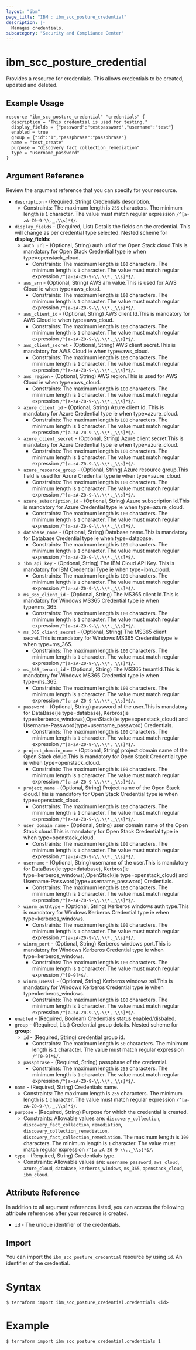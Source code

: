 ```yaml
---
layout: "ibm"
page_title: "IBM : ibm_scc_posture_credential"
description: |-
  Manages credentials.
subcategory: "Security and Compliance Center"
---
```


# ibm_scc_posture_credential

Provides a resource for credentials. This allows credentials to be created, updated and deleted.

## Example Usage

```hcl
resource "ibm_scc_posture_credential" "credentials" {
  description = "This credential is used for testing."
  display_fields = {"password":"testpassword","username":"test"}
  enabled = true
  group = {"id":"1","passphrase":"passphrase"}
  name = "test_create"
  purpose = "discovery_fact_collection_remediation"
  type = "username_password"
}
```

## Argument Reference

Review the argument reference that you can specify for your resource.

* `description` - (Required, String) Credentials description.
  * Constraints: The maximum length is `255` characters. The minimum length is `1` character. The value must match regular expression `/^[a-zA-Z0-9-\\._,\\s]*$/`.
* `display_fields` - (Required, List) Details the fields on the credential. This will change as per credential type selected.
Nested scheme for **display_fields**:
	* `auth_url` - (Optional, String) auth url of the Open Stack cloud.This is mandatory for Open Stack Credential type ie when type=openstack_cloud.
	  * Constraints: The maximum length is `100` characters. The minimum length is `1` character. The value must match regular expression `/^[a-zA-Z0-9-\\.\\*,_\\s]*$/`.
	* `aws_arn` - (Optional, String) AWS arn value.This is used for AWS Cloud ie when type=aws_cloud.
	  * Constraints: The maximum length is `100` characters. The minimum length is `1` character. The value must match regular expression `/^[a-zA-Z0-9-\\.\\*,_\\s]*$/`.
	* `aws_client_id` - (Optional, String) AWS client Id.This is mandatory for AWS Cloud ie when type=aws_cloud.
	  * Constraints: The maximum length is `100` characters. The minimum length is `1` character. The value must match regular expression `/^[a-zA-Z0-9-\\.\\*,_\\s]*$/`.
	* `aws_client_secret` - (Optional, String) AWS client secret.This is mandatory for AWS Cloud ie when type=aws_cloud.
	  * Constraints: The maximum length is `100` characters. The minimum length is `1` character. The value must match regular expression `/^[a-zA-Z0-9-\\.\\*,_\\s]*$/`.
	* `aws_region` - (Optional, String) AWS region.This is used for AWS Cloud ie when type=aws_cloud.
	  * Constraints: The maximum length is `100` characters. The minimum length is `1` character. The value must match regular expression `/^[a-zA-Z0-9-\\.\\*,_\\s]*$/`.
	* `azure_client_id` - (Optional, String) Azure client Id. This is mandatory for Azure Credential type ie when type=azure_cloud.
	  * Constraints: The maximum length is `100` characters. The minimum length is `1` character. The value must match regular expression `/^[a-zA-Z0-9-\\.\\*,_\\s]*$/`.
	* `azure_client_secret` - (Optional, String) Azure client secret.This is mandatory for Azure Credential type ie when type=azure_cloud.
	  * Constraints: The maximum length is `100` characters. The minimum length is `1` character. The value must match regular expression `/^[a-zA-Z0-9-\\.\\*,_\\s]*$/`.
	* `azure_resource_group` - (Optional, String) Azure resource group.This field is used for Azure Credential type ie when type=azure_cloud.
	  * Constraints: The maximum length is `100` characters. The minimum length is `1` character. The value must match regular expression `/^[a-zA-Z0-9-\\.\\*,_\\s]*$/`.
	* `azure_subscription_id` - (Optional, String) Azure subscription Id.This is mandatory for Azure Credential type ie when type=azure_cloud.
	  * Constraints: The maximum length is `100` characters. The minimum length is `1` character. The value must match regular expression `/^[a-zA-Z0-9-\\.\\*,_\\s]*$/`.
	* `database_name` - (Optional, String) Database name.This is mandatory for Database Credential type ie when type=database.
	  * Constraints: The maximum length is `100` characters. The minimum length is `1` character. The value must match regular expression `/^[a-zA-Z0-9-\\.\\*,_\\s]*$/`.
	* `ibm_api_key` - (Optional, String) The IBM Cloud API Key. This is mandatory for IBM Credential Type ie when type=ibm_cloud.
	  * Constraints: The maximum length is `100` characters. The minimum length is `1` character. The value must match regular expression `/^[a-zA-Z0-9-\\.\\*,_\\s]*$/`.
	* `ms_365_client_id` - (Optional, String) The MS365 client Id.This is mandatory for Windows MS365 Credential type ie when type=ms_365.
	  * Constraints: The maximum length is `100` characters. The minimum length is `1` character. The value must match regular expression `/^[a-zA-Z0-9-\\.\\*,_\\s]*$/`.
	* `ms_365_client_secret` - (Optional, String) The MS365 client secret.This is mandatory for Windows MS365 Credential type ie when type=ms_365.
	  * Constraints: The maximum length is `100` characters. The minimum length is `1` character. The value must match regular expression `/^[a-zA-Z0-9-\\.\\*,_\\s]*$/`.
	* `ms_365_tenant_id` - (Optional, String) The MS365 tenantId.This is mandatory for Windows MS365 Credential type ie when type=ms_365.
	  * Constraints: The maximum length is `100` characters. The minimum length is `1` character. The value must match regular expression `/^[a-zA-Z0-9-\\.\\*,_\\s]*$/`.
	* `password` - (Optional, String) password of the user.This is mandatory for DataBase(ie type=database), Kerbros(ie type=kerberos_windows),OpenStack(ie type=openstack_cloud) and Username-Password(type=username_password) Credentials.
	  * Constraints: The maximum length is `100` characters. The minimum length is `1` character. The value must match regular expression `/^[a-zA-Z0-9-\\.\\*,_\\s]*$/`.
	* `project_domain_name` - (Optional, String) project domain name of the Open Stack cloud.This is mandatory for Open Stack Credential type ie when type=openstack_cloud.
	  * Constraints: The maximum length is `100` characters. The minimum length is `1` character. The value must match regular expression `/^[a-zA-Z0-9-\\.\\*,_\\s]*$/`.
	* `project_name` - (Optional, String) Project name of the Open Stack cloud.This is mandatory for Open Stack Credential type ie when type=openstack_cloud.
	  * Constraints: The maximum length is `100` characters. The minimum length is `1` character. The value must match regular expression `/^[a-zA-Z0-9-\\.\\*,_\\s]*$/`.
	* `user_domain_name` - (Optional, String) user domain name of the Open Stack cloud.This is mandatory for Open Stack Credential type ie when type=openstack_cloud.
	  * Constraints: The maximum length is `100` characters. The minimum length is `1` character. The value must match regular expression `/^[a-zA-Z0-9-\\.\\*,_\\s]*$/`.
	* `username` - (Optional, String) username of the user.This is mandatory for DataBase(ie type=database), Kerbros(ie type=kerberos_windows),OpenStack(ie type=openstack_cloud) and Username-Password(type=username_password) Credentials.
	  * Constraints: The maximum length is `100` characters. The minimum length is `1` character. The value must match regular expression `/^[a-zA-Z0-9-\\.\\*,_\\s]*$/`.
	* `winrm_authtype` - (Optional, String) Kerberos windows auth type.This is mandatory for Windows Kerberos Credential type ie when type=kerberos_windows.
	  * Constraints: The maximum length is `100` characters. The minimum length is `1` character. The value must match regular expression `/^[a-zA-Z0-9-\\.\\*,_\\s]*$/`.
	* `winrm_port` - (Optional, String) Kerberos windows port.This is mandatory for Windows Kerberos Credential type ie when type=kerberos_windows.
	  * Constraints: The maximum length is `100` characters. The minimum length is `1` character. The value must match regular expression `/^[0-9]*$/`.
	* `winrm_usessl` - (Optional, String) Kerberos windows ssl.This is mandatory for Windows Kerberos Credential type ie when type=kerberos_windows.
	  * Constraints: The maximum length is `100` characters. The minimum length is `1` character. The value must match regular expression `/^[a-zA-Z0-9-\\.\\*,_\\s]*$/`.
* `enabled` - (Required, Boolean) Credentials status enabled/disbaled.
* `group` - (Required, List) Credential group details.
Nested scheme for **group**:
	* `id` - (Required, String) credential group id.
	  * Constraints: The maximum length is `50` characters. The minimum length is `1` character. The value must match regular expression `/^[0-9]*$/`.
	* `passphrase` - (Required, String) passphase of the credential.
	  * Constraints: The maximum length is `255` characters. The minimum length is `1` character. The value must match regular expression `/^[a-zA-Z0-9-\\.\\*,_\\s]*$/`.
* `name` - (Required, String) Credentials name.
  * Constraints: The maximum length is `255` characters. The minimum length is `1` character. The value must match regular expression `/^[a-zA-Z0-9-\\._,\\s]*$/`.
* `purpose` - (Required, String) Purpose for which the credential is created.
  * Constraints: Allowable values are: `discovery_collection`, `discovery_fact_collection`, `remediation`, `discovery_collection_remediation`, `discovery_fact_collection_remediation`. The maximum length is `100` characters. The minimum length is `1` character. The value must match regular expression `/^[a-zA-Z0-9-\\.,_\\s]*$/`.
* `type` - (Required, String) Credentials type.
  * Constraints: Allowable values are: `username_password`, `aws_cloud`, `azure_cloud`, `database`, `kerberos_windows`, `ms_365`, `openstack_cloud`, `ibm_cloud`.

## Attribute Reference

In addition to all argument references listed, you can access the following attribute references after your resource is created.

* `id` - The unique identifier of the credentials.

## Import

You can import the `ibm_scc_posture_credential` resource by using `id`. An identifier of the credential.

# Syntax
```
$ terraform import ibm_scc_posture_credential.credentials <id>
```

# Example
```
$ terraform import ibm_scc_posture_credential.credentials 1
```
